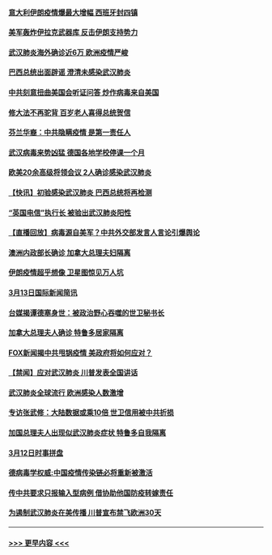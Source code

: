 #### [意大利伊朗疫情爆最大增幅 西班牙封四镇](../pages/prog202/a102798969.md?t=03141002) 
#### [美军轰炸伊拉克武器库 反击伊朗支持势力](../pages/prog202/a102799127.md?t=03141002) 
#### [武汉肺炎海外确诊近6万 欧洲疫情严峻](../pages/prog202/a102799147.md?t=03141002) 
#### [巴西总统出面辟谣  澄清未感染武汉肺炎](../pages/prog202/a102799066.md?t=03141002) 
#### [中共刻意扭曲美国会听证问答 炒作病毒来自美国](../pages/prog202/a102799022.md?t=03141002) 
#### [修大法不再驼背 百岁老人喜得总统贺信](../pages/prog202/a102799026.md?t=03141002) 
#### [芬兰华裔：中共隐瞒疫情 是第一责任人](../pages/prog202/a102798951.md?t=03141002) 
#### [武汉病毒来势凶猛 德国各地学校停课一个月](../pages/prog202/a102798978.md?t=03141002) 
#### [欧美20余高级将领会议 2人确诊感染武汉肺炎](../pages/prog202/a102798930.md?t=03141002) 
#### [【快讯】初验感染武汉肺炎 巴西总统将再检测](../pages/prog202/a102798917.md?t=03141002) 
#### [“英国电信”执行长 被验出武汉肺炎阳性](../pages/prog202/a102798904.md?t=03141002) 
#### [【直播回放】病毒源自美军？中共外交部发言人言论引爆舆论](../pages/prog202/a102798842.md?t=03141002) 
#### [澳洲内政部长确诊 加拿大总理夫妇隔离](../pages/prog202/a102798781.md?t=03141002) 
#### [伊朗疫情超乎想像 卫星图惊见万人坑](../pages/prog202/a102798711.md?t=03141002) 
#### [3月13日国际新闻简讯](../pages/prog202/a102798719.md?t=03141002) 
#### [台媒揭谭德塞身世：被政治野心吞噬的世卫秘书长](../pages/prog202/a102798536.md?t=03141002) 
#### [加拿大总理夫人确诊 特鲁多居家隔离](../pages/prog202/a102798517.md?t=03141002) 
#### [FOX新闻揭中共甩锅疫情 美政府将如何应对？](../pages/prog202/a102798399.md?t=03141002) 
#### [【禁闻】应对武汉肺炎 川普发表全国讲话](../pages/prog202/a102798327.md?t=03141002) 
#### [武汉肺炎全球流行 欧洲感染人数激增](../pages/prog202/a102798382.md?t=03141002) 
#### [专访张武修：大陆数据或乘10倍 世卫信用被中共折损](../pages/prog202/a102798376.md?t=03141002) 
#### [加国总理夫人出现似武汉肺炎症状 特鲁多自我隔离](../pages/prog202/a102798326.md?t=03141002) 
#### [3月12日时事拼盘](../pages/prog202/a102798314.md?t=03141002) 
#### [德病毒学权威:中国疫情传染链必将重新被激活](../pages/prog202/a102798303.md?t=03141002) 
#### [传中共要求只报输入型病例  借协助他国防疫转嫁责任](../pages/prog202/a102798279.md?t=03141002) 
#### [为遏制武汉肺炎在美传播 川普宣布禁飞欧洲30天](../pages/prog202/a102798249.md?t=03141002) 

----
#### [ >>> 更早内容 <<< ](../indexes/prog202-earlier.md)
